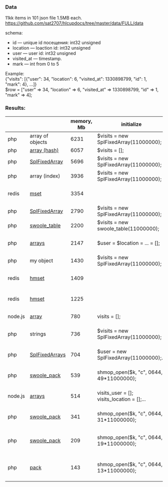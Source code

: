 ### Data
11kk items in 101 json file 1.5MB each. https://github.com/sat2707/hlcupdocs/tree/master/data/FULL/data

schema:
* id — unique id посещения: int32 unsigned
* location — loaction id: int32 unsigned
* user — user id: int32 unsigned
* visited_at — timestamp.
* mark — int from 0 to 5

Example:<br />
{"visits": [{"user": 34, "location": 6, "visited_at": 1330898799, "id": 1, "mark": 4}, ...]}<br />
$row = ["user" => 34, "location" => 6, "visited_at" => 1330898799, "id" => 1, "mark" => 4];

### Results:

|   |   |memory, Mb|initialize|filling|
|---|---|---|---|---|
|php|array of objects|6231|$visits = new SplFixedArray(11000000);|$visits[$row['id']] = (object) $row;|
|php|[array (hash)](https://github.com/morozovsk/php-arrays-in-memory-comparison/blob/master/array.php)|6057|$visits = [];|$visits[$row['id']] = $row;|
|php|[SplFixedArray](https://github.com/morozovsk/php-arrays-in-memory-comparison/blob/master/SplFixedArray.php)|5696|$visits = new SplFixedArray(11000000);|$visits[$row['id']] = $row;|
|php|array (index)|3936|$visits = new SplFixedArray(11000000);|$visits[$row['id']] = [$row['user'],...];|
|redis|[mset](https://github.com/morozovsk/php-arrays-in-memory-comparison/blob/master/redis.php)|3354||MSet(["u{$row['id']}" => $row['user'], "l{$row['id']}" => $row['location'], ...])|
|php|[SplFixedArray](https://github.com/morozovsk/php-arrays-in-memory-comparison/blob/master/SplFixedArray.php)|2790|$visits = new SplFixedArray(11000000);|$visits[$row['id']] = new SplFixedArray(4);|
|php|[swoole_table](https://github.com/morozovsk/php-arrays-in-memory-comparison/blob/master/swoole_table.php)|2200|$visits = new swoole_table(11000000);|$visits->set($row['id'], $row);|
|php|[arrays](https://github.com/morozovsk/php-arrays-in-memory-comparison/blob/master/arrays.php)|2147|$user = $location = ... = [];|$user[$row['id']] = $row['user'];$location[$row['id']] = $row['location'];...|
|php|my object|1430|$visits = new SplFixedArray(11000000);|$visits[$row['id']] = new MyArrayClass($row['user'], ...);|
|redis|[hmset](https://github.com/morozovsk/php-arrays-in-memory-comparison/blob/master/redis.php)|1409||hMSet("v{$row['id']}", ['user' => $row['user'], 'location' => $row['location'], ...]);|
|redis|[hmset](https://github.com/morozovsk/php-arrays-in-memory-comparison/blob/master/redis.php)|1225||hMSet("v{$row['id']}", ['u' => $row['user'], 'l' => $row['location'], ...]);|
|node.js|[array](https://github.com/morozovsk/php-arrays-in-memory-comparison/blob/master/node.js)|780|visits = [];|visits[visitsData.visits[y]['id']] = {user:visitsData.visits[y].user,...}|
|php|strings|736|$visits = new SplFixedArray(11000000);|$visits[$row['id']] = join(',', [$row['user'], $row['location'], ...]);|
|php|[SplFixedArrays](https://github.com/morozovsk/php-arrays-in-memory-comparison/blob/master/SplFixedArrays.php)|704|$user = new SplFixedArray(11000000);...|$user[$row['id']] = $row['user'];$location[$row['id']] = $row['location'];...|
|php|[swoole_pack](https://github.com/morozovsk/php-arrays-in-memory-comparison/blob/master/swoole_pack.php)|539|shmop_open($k, "c", 0644, 49*11000000);|swoole_pack(['user' => $row['user'], 'location' => $row['location'], ...])|
|node.js|[arrays](https://github.com/morozovsk/php-arrays-in-memory-comparison/blob/master/node.js)|514|visits_user = []; visits_location = [];...|visits_user[visitsData.visits[y]['id']] = visitsData.visits[y].user;...|
|php|[swoole_pack](https://github.com/morozovsk/php-arrays-in-memory-comparison/blob/master/swoole_pack.php)|341|shmop_open($k, "c", 0644, 31*11000000);|swoole_pack(['u' => $row['user'], 'l' => $row['location'], ...])|
|php|[swoole_pack](https://github.com/morozovsk/php-arrays-in-memory-comparison/blob/master/swoole_pack.php)|209|shmop_open($k, "c", 0644, 19*11000000);|swoole_pack([$row['user'], $row['location'], $row['visited_at'], $row['mark']]);|
|php|[pack](https://github.com/morozovsk/php-arrays-in-memory-comparison/blob/master/pack.php)|143|shmop_open($k, "c", 0644, 13*11000000);|pack('LLLc', $row['user'], $row['location'], $row['visited_at'], $row['mark']);|
